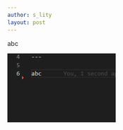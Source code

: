 ```yaml
---
author: s_lity
layout: post
---
```


abc

![](../assets/images/2023-03-29-testblog/20230403010125.png)
